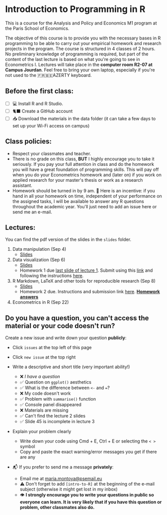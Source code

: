 # Introduction to Programming in R
This is a course for the Analysis and Policy and Economics M1 program at the Paris School of Economics.

The objective of this course is to provide you with the necessary bases in R programming to be able to carry out your empirical homework and research projects in the program. The course is structured in 4 classes of 2 hours. No preliminary knowledge of programming is required, but part of the content of the last lecture is based on what you're going to see in Econometrics I. Lectures will take place in the **computer room R2-07 at Campus Jourdan**. Feel free to bring your own laptop, especially if you're not used to the 🇫🇷🇧🇪AZERTY keyboard. 

## Before the first class:
- [ ] 💻 Install R and R Studio.
- [ ] 🐈‍⬛ Create a GitHub account
- [ ] 📥 Download the materials in the data folder (it can take a few days to set up your Wi-Fi access on campus) 

## Class policies:
- Respect your classmates and teacher. 
- There is no grade on this class, **BUT** I highly encourage you to take it seriously. If you pay your full attention in class and do the homework you will have a great foundation of programming skills. This will pay off when you do your Econometrics homework and (later on) if you work on applied research for your master's thesis or work as a research assistant.
- Homework should be turned in by 9 am. 🍬 Here is an incentive: if you hand in all your homework on time, independent of your performance on the assigned tasks, I will be available to answer any R questions throughout the academic year. You'll just need to add an issue here or send me an e-mail.

## Lectures:
You can find the pdf version of the slides in the `slides` folder. 
1. Data manipulation (Sep 4)
    -   [Slides](https://github.com/mariamontoyaa/2023-intro-to-R-public/blob/main/slides/01_data-manipulation-full.html) 
3. Data visualization (Sep 6)
    - [Slides](https://github.com/mariamontoyaa/2023-intro-to-R-public/blob/2ecbd8064296e5b9d9551bccd7fc2b3cacce768d/slides/02_data-visualization.html)
    - Homework 1 due [last slide of lecture 1](https://github.com/mariamontoyaa/2023-intro-to-R-public/blob/d22d568bf491066d70795a6b56f135c56f0da546/slides/01_data-manipulation-noanswers.html). Submit using this [link](https://classroom.github.com/a/kGB7qVRf) and following the instructions [here](https://www.youtube.com/watch?v=O0XcZ-c_oF8). 
4. R Markdown, LaTeX and other tools for reproducible research (Sep 8)
    - [Slides](https://github.com/mariamontoyaa/2023-intro-to-R-public/blob/2ecbd8064296e5b9d9551bccd7fc2b3cacce768d/slides/03_reports-Rmd-Latex.html)
    - Homework 2 due. Instructions and submission link [here](https://classroom.github.com/a/VrRecub6). [**Homework answers**](https://github.com/mariamontoyaa/2023-intro-to-R-public/blob/2ecbd8064296e5b9d9551bccd7fc2b3cacce768d/code/hw02_playfair-wheat-wages.R)
5. Econometrics in R (Sep 22) 

## Do you have a question, you can't access the material or your code doesn't run?
Create a new issue and write down your question **publicly**: 
- Click `issues` at the top left of this page
- Click `new issue` at the top right
- Write a descriptive and short title (very important ability!)
    - ❌ _I have a question_
    - ✅ Question on `ggplot()` aesthetics
    - ✅ What is the difference between `<-` and `=`?
    - ❌ My code doesn't work
    - ✅ Problem with `summarise()` function
    - ✅ Console panel disappeared
    - ❌ Materials are missing
    - ✅ Can't find the lecture 2 slides
    - ✅ Slide 45 is incomplete in lecture 3
- Explain your problem clearly
    - Write down your code using Cmd + E,  Ctrl + E or selecting the `< >` symbol
    - Copy and paste the exact warning/error messages you get if there are any
      
- 📬 If you prefer to send me a message **privately**:
    - Email me at maria.montoya@psemail.eu
    - ⚠️ Don't forget to add `[intro-to-R]` at the beginning of the e-mail subject (otherwise it might get lost in my inbox)
    - 👁️ **I strongly encourage you to write your questions in public so everyone can learn. It is very likely that if you have this question or problem, other classmates also do.**
  
